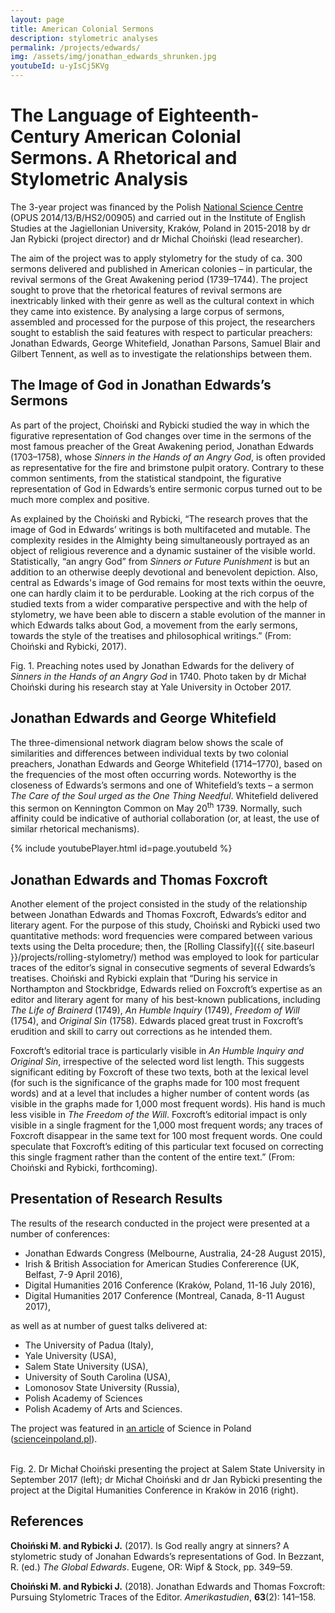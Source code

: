 ```yaml
---
layout: page
title: American Colonial Sermons
description: stylometric analyses
permalink: /projects/edwards/
img: /assets/img/jonathan_edwards_shrunken.jpg
youtubeId: u-yIsCj5KVg
---
```




# The Language of Eighteenth-Century American Colonial Sermons. A Rhetorical and Stylometric Analysis

The 3-year project was financed by the Polish [National Science Centre](https://ncn.gov.pl/?language=en) (OPUS 2014/13/B/HS2/00905) and carried out in the Institute of English Studies at the Jagiellonian University, Kraków, Poland in 2015-2018 by dr Jan Rybicki (project director) and dr Michal Choiński (lead researcher).

The aim of the project was to apply stylometry for the study of ca. 300 sermons delivered and published in American colonies – in particular, the revival sermons of the Great Awakening period (1739–1744). The project sought to prove that the rhetorical features of revival sermons are inextricably linked with their genre as well as the cultural context in which they came into existence. By analysing a large corpus of sermons, assembled and processed for the purpose of this project, the researchers sought to establish the said features with respect to particular preachers: Jonathan Edwards, George Whitefield, Jonathan Parsons, Samuel Blair and Gilbert Tennent, as well as to investigate the relationships between them.

## The Image of God in Jonathan Edwards’s Sermons

As part of the project, Choiński and Rybicki studied the way in which the figurative representation of God changes over time in the sermons of the most famous preacher of the Great Awakening period, Jonathan Edwards (1703–1758), whose _Sinners in the Hands of an Angry God_, is often provided as representative for the fire and brimstone pulpit oratory. Contrary to these common sentiments, from the statistical standpoint, the figurative representation of God in Edwards’s entire sermonic corpus turned out to be much more complex and positive. 

As explained by the Choiński and Rybicki, “The research proves that the image of God in Edwards’ writings is both multifaceted and mutable. The complexity resides in the Almighty being simultaneously portrayed as an object of religious reverence and a dynamic sustainer of the visible world. Statistically, “an angry God” from _Sinners or Future Punishment_ is but an addition to an otherwise deeply devotional and benevolent depiction. Also, central as Edwards's image of God remains for most texts within the oeuvre, one can hardly claim it to be perdurable. Looking at the rich corpus of the studied texts from a wider comparative perspective and with the help of stylometry, we have been able to discern a stable evolution of the manner in which Edwards talks about God, a movement from the early sermons, towards the style of the treatises and philosophical writings.” (From: Choiński and Rybicki, 2017).


<div>
    <img class="col three left" src="{{ site.baseurl }}/assets/img/edwards_manuscript.png" alt="" title="Preaching notes used by Jonathan Edwards for the delivery of Sinners in the Hands of an Angry God in 1740"/>
</div>
<div class="col three caption">
    Fig. 1. Preaching notes used by Jonathan Edwards for the delivery of <i>Sinners in the Hands of an Angry God</i> in 1740. Photo taken by dr Michał Choiński during his research stay at Yale University in October 2017.
</div>



## Jonathan Edwards and George Whitefield

The three-dimensional network diagram below shows the scale of similarities and differences between individual texts by two colonial preachers, Jonathan Edwards and George Whitefield (1714–1770), based on the frequencies of the most often occurring words. Noteworthy is the closeness of Edwards’s sermons and one of Whitefield’s texts – a sermon _The Care of the Soul urged as the One Thing Needful_. Whitefield delivered this sermon on Kennington Common on May 20<sup>th</sup> 1739. Normally, such affinity could be indicative of authorial collaboration (or, at least, the use of similar rhetorical mechanisms).


{% include youtubePlayer.html id=page.youtubeId %}




## Jonathan Edwards and Thomas Foxcroft

Another element of the project consisted in the study of the relationship between Jonathan Edwards and Thomas Foxcroft, Edwards’s editor and literary agent. For the purpose of this study, Choiński and Rybicki used two quantitative methods: word frequencies were compared between various texts using the Delta procedure; then, the [Rolling Classify]({{ site.baseurl }}/projects/rolling-stylometry/) method was employed to look for particular traces of the editor’s signal in consecutive segments of several Edwards’s treatises. Choiński and Rybicki explain that “During his service in Northampton and Stockbridge, Edwards relied on Foxcroft’s expertise as an editor and literary agent for many of his best-known publications, including _The Life of Brainerd_ (1749), _An Humble Inquiry_ (1749), _Freedom of Will_ (1754), and _Original Sin_ (1758). Edwards placed great trust in Foxcroft’s erudition and skill to carry out corrections as he intended them. 

Foxcroft’s editorial trace is particularly visible in _An Humble Inquiry and Original Sin_, irrespective of the selected word list length. This suggests significant editing by Foxcroft of these two texts, both at the lexical level (for such is the significance of the graphs made for 100 most frequent words) and at a level that includes a higher number of content words (as visible in the graphs made for 1,000 most frequent words). His hand is much less visible in _The Freedom of the Will_. Foxcroft’s editorial impact is only visible in a single fragment for the 1,000 most frequent words; any traces of Foxcroft disappear in the same text for 100 most frequent words. One could speculate that Foxcroft’s editing of this particular text focused on correcting this single fragment rather than the content of the entire text.” (From: Choiński and Rybicki, forthcoming).


## Presentation of Research Results

The results of the research conducted in the project were presented at a number of conferences:

* Jonathan Edwards Congress (Melbourne, Australia, 24-28 August 2015),
* Irish & British Association for American Studies Confererence (UK, Belfast, 7-9 April 2016),
* Digital Humanities 2016 Conference (Kraków, Poland, 11-16 July 2016),
* Digital Humanities 2017 Conference (Montreal, Canada, 8-11 August 2017),

as well as at number of guest talks delivered at:

* The University of Padua (Italy),
* Yale University (USA),
* Salem State University (USA),
* University of South Carolina (USA),
* Lomonosov State University (Russia),
* Polish Academy of Sciences
* Polish Academy of Arts and Sciences.

The project was featured in [an article](http://scienceinpoland.pap.pl/en/news/news%2C407979%2Cthey-study-literary-style-like-fingerprints.html) of Science in Poland ([scienceinpoland.pl](scienceinpoland.pl)).

<div class="img_row">
    <img class="col one left" src="{{ site.baseurl }}/assets/img/choinski_in_salem.png" alt="" title="Dr Michał Choiński presenting the project at Salem State University"/>
    <img class="col two left" src="{{ site.baseurl }}/assets/img/choinski_at_DH2016.jpg" alt="" title="Dr Michał Choiński and dr Jan Rybicki presenting the project at the Digital Humanities Conference in Kraków"/>
</div>
<div class="col three caption">
    Fig. 2. Dr Michał Choiński presenting the project at Salem State University in September 2017 (left); dr Michał Choiński and dr Jan Rybicki presenting the project at the Digital Humanities Conference in Kraków in 2016 (right).
</div>


## References

**Choiński M. and Rybicki J.** (2017). Is God really angry at sinners? A stylometric study of Jonahan Edwards’s representations of God. In Bezzant, R. (ed.) _The Global Edwards_. Eugene, OR: Wipf & Stock, pp. 349–59.

**Choiński M. and Rybicki J.** (2018). Jonathan Edwards and Thomas Foxcroft: Pursuing Stylometric Traces of the Editor. _Amerikastudien_, **63**(2): 141–158.



